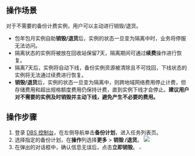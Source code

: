## 操作场景
对于不需要的备份计费实例，用户可以主动进行销毁/退货。

- 包年包月实例自助**销毁/退货**后，实例的状态一旦变为隔离中时，业务将停服无法访问。
- 隔离状态的实例将被放在回收站保留7天，隔离期间可通过**续费**操作进行恢复。
- 隔离7天后，实例将自动下线，备份实例资源被清除且不可找回，下线状态的实例将无法通过续费进行恢复。
- **销毁/退货**后，实例的状态一旦变为隔离中，则跨地域网络费用停止计费，但存储费用和超出规格额度费用仍保持计费，直到实例下线才会停止。**建议用户对不需要的实例及时销毁并主动下线，避免产生不必要的费用。**

## 操作步骤
1. 登录 [DBS 控制台](https://console.cloud.tencent.com/dbs)，在左侧导航单击**备份计划**，进入任务列表页。
2. 选择指定的备份计划，在**操作**列选择**更多** > **销毁 /退货**。
![](https://qcloudimg.tencent-cloud.cn/raw/55dbcb7c4bc5204ad030f905215e8e0b.png)
3. 在弹出的对话框中，确认信息无误后，点击**立即销毁**。
   <img src="https://qcloudimg.tencent-cloud.cn/raw/ffda181a02274e0821832482545faa7a.png" style="zoom:30%;" />

